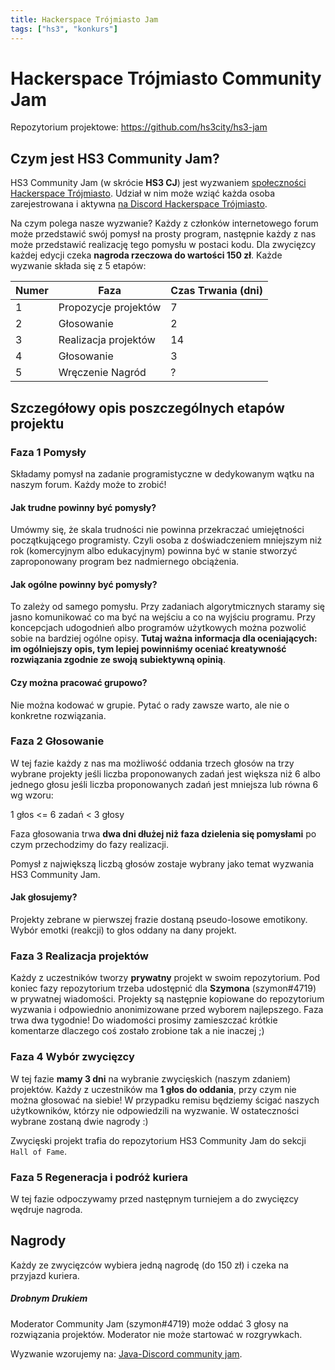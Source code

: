 ```yaml
---
title: Hackerspace Trójmiasto Jam
tags: ["hs3", "konkurs"]
---
```


# Hackerspace Trójmiasto Community Jam

Repozytorium projektowe: <https://github.com/hs3city/hs3-jam>

## Czym jest HS3 Community Jam?

HS3 Community Jam (w skrócie **HS3 CJ**) jest wyzwaniem [społeczności Hackerspace Trójmiasto](https://discord.com/channels/762566311930101761/782982687266177027/782986420364247050). Udział w nim może wziąć każda osoba zarejestrowana i aktywna [na Discord Hackerspace Trójmiasto](https://discord.gg/C7b4JNvw3a).

Na czym polega nasze wyzwanie? Każdy z członków internetowego forum może przedstawić swój pomysł na prosty program, następnie każdy z nas może przedstawić realizację tego pomysłu w postaci kodu. Dla zwycięzcy każdej edycji czeka **nagroda rzeczowa do wartości 150 zł**. Każde wyzwanie składa się z 5 etapów:

| Numer | Faza | Czas Trwania (dni) |
|----------|--------|-------------------------|
| 1 | Propozycje projektów | 7 |
| 2 | Głosowanie  | 2 |
| 3 | Realizacja projektów | 14 |
| 4 | Głosowanie | 3 |
| 5 | Wręczenie Nagród | ? |

## Szczegółowy opis poszczególnych etapów projektu

### Faza 1 Pomysły

Składamy pomysł na zadanie programistyczne w dedykowanym wątku na naszym forum. Każdy może to zrobić!

#### Jak trudne powinny być pomysły?

Umówmy się, że skala trudności nie powinna przekraczać umiejętności początkującego programisty. Czyli osoba z doświadczeniem mniejszym niż rok (komercyjnym albo edukacyjnym) powinna być w stanie stworzyć zaproponowany program bez nadmiernego obciążenia.

#### Jak ogólne powinny być pomysły?

To zależy od samego pomysłu. Przy zadaniach algorytmicznych staramy się jasno komunikować co ma być na wejściu a co na wyjściu programu. Przy koncepcjach udogodnień albo programów użytkowych można pozwolić sobie na bardziej ogólne opisy. **Tutaj ważna informacja dla oceniających: im ogólniejszy opis, tym lepiej powinniśmy oceniać kreatywność rozwiązania zgodnie ze swoją subiektywną opinią**.

#### Czy można pracować grupowo?

Nie można kodować w grupie. Pytać o rady zawsze warto, ale nie o konkretne rozwiązania.

### Faza 2 Głosowanie

W tej fazie każdy z nas ma możliwość oddania trzech głosów na trzy wybrane projekty jeśli liczba proponowanych zadań jest większa niż 6 albo jednego głosu jeśli liczba proponowanych zadań jest mniejsza lub równa 6 wg wzoru:

1 głos <= 6 zadań < 3 głosy

Faza głosowania trwa **dwa dni dłużej niż faza dzielenia się pomysłami** po czym przechodzimy do fazy realizacji.

Pomysł z największą liczbą głosów zostaje wybrany jako temat wyzwania HS3 Community Jam.

#### Jak głosujemy?

Projekty zebrane w pierwszej frazie dostaną pseudo-losowe emotikony. Wybór emotki (reakcji) to głos oddany na dany projekt.

### Faza 3 Realizacja projektów

Każdy z uczestników tworzy **prywatny** projekt w swoim repozytorium. Pod koniec fazy repozytorium trzeba udostępnić dla **Szymona** (szymon#4719) w prywatnej wiadomości. Projekty są następnie kopiowane do repozytorium wyzwania i odpowiednio anonimizowane przed wyborem najlepszego. Faza trwa dwa tygodnie! Do wiadomości prosimy zamieszczać krótkie komentarze dlaczego coś zostało zrobione tak a nie inaczej ;)

### Faza 4 Wybór zwycięzcy

W tej fazie **mamy 3 dni** na wybranie zwycięskich (naszym zdaniem) projektów. Każdy z uczestników ma **1 głos do oddania**, przy czym nie można głosować na siebie! W przypadku remisu będziemy ścigać naszych użytkowników, którzy nie odpowiedzili na wyzwanie. W ostateczności wybrane zostaną dwie nagrody :)

Zwycięski projekt trafia do repozytorium HS3 Community Jam do sekcji `Hall of Fame`.

### Faza 5 Regeneracja i podróż kuriera

W tej fazie odpoczywamy przed następnym turniejem a do zwycięzcy wędruje nagroda.

## Nagrody

Każdy ze zwycięzców wybiera jedną nagrodę (do 150 zł) i czeka na przyjazd kuriera.

##### Drobnym Drukiem

Moderator Community Jam (szymon#4719) może oddać 3 głosy na rozwiązania projektów. Moderator nie może startować w rozgrywkach.

Wyzwanie wzorujemy na: [Java-Discord community jam](https://github.com/Java-Discord/community-jam).